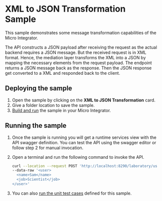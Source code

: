 # XML to JSON Transformation Sample

This sample demonstrates some message transformation capabilities of the Micro Integrator.

The API constructs a JSON payload after receiving the request as the actual backend requires a JSON message. But the received request is in XML format. Hence, the mediation layer transforms the XML into a JSON by mapping the necessary elements from the request payload. The endpoint returns a JSON message back as the response. Then the JSON response get converted to a XML and responded back to the client.

## Deploying the sample

1.  Open the sample by clicking on the **XML to JSON Transformation** card.
2.  Give a folder location to save the sample.
3.  [Build and run]({{base_path}}/develop/deploy-artifacts#build-and-run) the sample in your Micro Integrator.

## Running the sample

1.  Once the sample is running you will get a runtime services view with the API swagger definition. You can test the API using the swagger editor or follow step 2 for manual invocation.

2.  Open a terminal and run the following command to invoke the API.

    ```bash
    curl --location --request POST 'http://localhost:8290/laboratory/users' --header 'Content-Type: application/xml' \
    --data-raw '<user>
      <name>Sam</name>
      <job>Scientist</job>
    </user>'
    ```

3.  You can also [run the unit test cases]({{base_path}}/develop/creating-unit-test-suite/#run-unit-test-suite) defined for this sample.    
